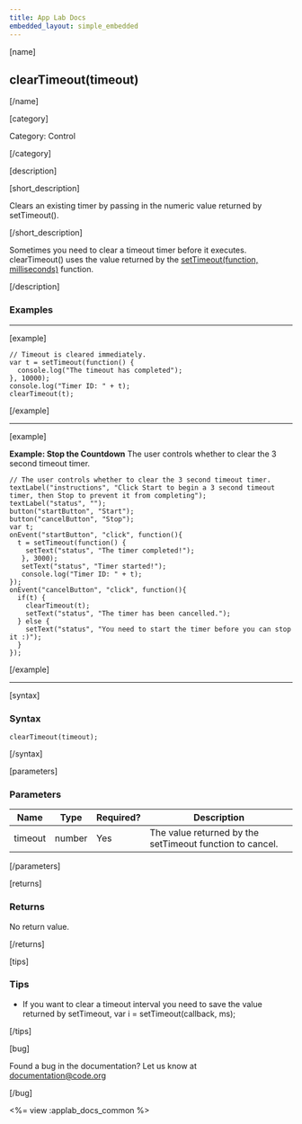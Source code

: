 ```yaml
---
title: App Lab Docs
embedded_layout: simple_embedded
---
```


[name]

## clearTimeout(timeout)

[/name]

[category]

Category: Control

[/category]

[description]

[short_description]

Clears an existing timer by passing in the numeric value returned by setTimeout().

[/short_description]

Sometimes you need to clear a timeout timer before it executes. clearTimeout() uses the value returned by the [setTimeout(function, milliseconds)](/applab/docs/setTimeout) function.

[/description]

### Examples
____________________________________________________

[example]

```
// Timeout is cleared immediately.
var t = setTimeout(function() {
  console.log("The timeout has completed");
}, 10000);
console.log("Timer ID: " + t);
clearTimeout(t);
```

[/example]

____________________________________________________

[example]

**Example: Stop the Countdown** The user controls whether to clear the 3 second timeout timer.

```
// The user controls whether to clear the 3 second timeout timer.
textLabel("instructions", "Click Start to begin a 3 second timeout timer, then Stop to prevent it from completing");
textLabel("status", "");
button("startButton", "Start");
button("cancelButton", "Stop");
var t;
onEvent("startButton", "click", function(){
  t = setTimeout(function() {
    setText("status", "The timer completed!");
   }, 3000);
   setText("status", "Timer started!");
   console.log("Timer ID: " + t);
});
onEvent("cancelButton", "click", function(){
  if(t) {
    clearTimeout(t);
    setText("status", "The timer has been cancelled.");
  } else {
    setText("status", "You need to start the timer before you can stop it :)");
  }
});
```

[/example]

____________________________________________________

[syntax]

### Syntax

```
clearTimeout(timeout);
```

[/syntax]

[parameters]

### Parameters

| Name  | Type | Required? | Description |
|-----------------|------|-----------|-------------|
| timeout | number | Yes | The value returned by the setTimeout function to cancel.  |

[/parameters]

[returns]

### Returns
No return value.

[/returns]

[tips]

### Tips
- If you want to clear a timeout interval you need to save the value returned by setTimeout, var i = setTimeout(callback, ms);

[/tips]

[bug]

Found a bug in the documentation? Let us know at documentation@code.org

[/bug]

<%= view :applab_docs_common %>
